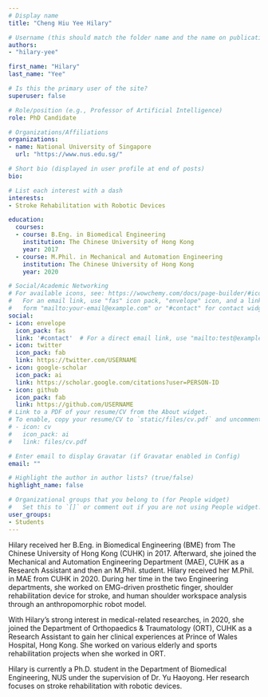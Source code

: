 ```yaml
---
# Display name
title: "Cheng Hiu Yee Hilary"

# Username (this should match the folder name and the name on publications)
authors:
- "hilary-yee"

first_name: "Hilary"
last_name: "Yee"

# Is this the primary user of the site?
superuser: false

# Role/position (e.g., Professor of Artificial Intelligence)
role: PhD Candidate

# Organizations/Affiliations
organizations:
- name: National University of Singapore
  url: "https://www.nus.edu.sg/"

# Short bio (displayed in user profile at end of posts)
bio: 

# List each interest with a dash
interests:
- Stroke Rehabilitation with Robotic Devices

education:
  courses:
  - course: B.Eng. in Biomedical Engineering
    institution: The Chinese University of Hong Kong
    year: 2017
  - course: M.Phil. in Mechanical and Automation Engineering
    institution: The Chinese University of Hong Kong
    year: 2020

# Social/Academic Networking
# For available icons, see: https://wowchemy.com/docs/page-builder/#icons
#   For an email link, use "fas" icon pack, "envelope" icon, and a link in the
#   form "mailto:your-email@example.com" or "#contact" for contact widget.
social:
- icon: envelope
  icon_pack: fas
  link: '#contact'  # For a direct email link, use "mailto:test@example.org".
- icon: twitter
  icon_pack: fab
  link: https://twitter.com/USERNAME
- icon: google-scholar
  icon_pack: ai
  link: https://scholar.google.com/citations?user=PERSON-ID
- icon: github
  icon_pack: fab
  link: https://github.com/USERNAME
# Link to a PDF of your resume/CV from the About widget.
# To enable, copy your resume/CV to `static/files/cv.pdf` and uncomment the lines below.
# - icon: cv
#   icon_pack: ai
#   link: files/cv.pdf

# Enter email to display Gravatar (if Gravatar enabled in Config)
email: ""

# Highlight the author in author lists? (true/false)
highlight_name: false

# Organizational groups that you belong to (for People widget)
#   Set this to `[]` or comment out if you are not using People widget.
user_groups:
- Students
---
```


Hilary received her B.Eng. in Biomedical Engineering (BME) from The Chinese University of Hong Kong (CUHK) in 2017. Afterward, she joined the Mechanical and Automation Engineering Department (MAE), CUHK as a Research Assistant and then an M.Phil. student. Hilary received her M.Phil. in MAE from CUHK in 2020. During her time in the two Engineering departments, she worked on EMG-driven prosthetic finger, shoulder rehabilitation device for stroke, and human shoulder workspace analysis through an anthropomorphic robot model.

With Hilary’s strong interest in medical-related researches, in 2020, she joined the Department of Orthopaedics & Traumatology (ORT), CUHK as a Research Assistant to gain her clinical experiences at Prince of Wales Hospital, Hong Kong. She worked on various elderly and sports rehabilitation projects when she worked in ORT.

Hilary is currently a Ph.D. student in the Department of Biomedical Engineering, NUS under the supervision of Dr. Yu Haoyong. Her research focuses on stroke rehabilitation with robotic devices.

